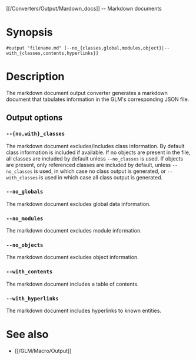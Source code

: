 [[/Converters/Output/Mardown_docs]] -- Markdown documents

# Synopsis

~~~
#output "filename.md" [--no_{classes,global,modules,object}|--with_{classes,contents,hyperlinks}]
~~~

# Description

The markdown document output converter generates a markdown document that tabulates information in the GLM's corresponding JSON file.

## Output options

### `--{no,with}_classes`

The markdown document excludes/includes class information.  By default class information is included if available.  If no objects are present in the file, all classes are included by default unless `--no_classes` is used.  If objects are present, only referenced classes are included by default, unless `--no_classes` is used, in which case no class output is generated, or `--with_classes` is used in which case all class output is generated.

### `--no_globals`

The markdown document excludes global data information.

### `--no_modules`

The markdown document excludes module information.

### `--no_objects`

The markdown document excludes object information.

### `--with_contents`

The markdown document includes a table of contents.

### `--with_hyperlinks`

The markdown document includes hyperlinks to known entities.

# See also

* [[/GLM/Macro/Output]]
